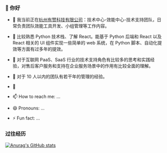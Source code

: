### 👋 你好

- 🔭 我当前正在[杭州有赞科技有限公司](https://www.youzan.com/)：技术中心-效能中心-技术支持团队，日常负责团队效能工具开发、小组管理等工作内容。

- 🌱 比较熟悉 Python 技术栈、了解 React。能基于 Python 后端和 React 以及 React 相关的 UI 组件实现一些简单的 web 系统，在 Python 脚本、自动化提效等方面有过多年的提效。
- 🌱 对于互联网 PaaS、SaaS 行业的技术支持角色有比较多的思考和实践经验，对售后客户服务和支持在企业服务场景中的作用有比较全面的理解。
- 🌱 对于 10 人以内的团队有若干年的管理的经验。
- 💬 
- 📫 How to reach me: ...
- 😄 Pronouns: ...
- ⚡ Fun fact: ...

### 过往经历
[![Anurag's GitHub stats](https://github-readme-stats.vercel.app/api?username=binbinah)](https://github.com/binbinah/github-readme-stats)
